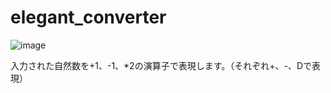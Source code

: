 # elegant_converter

![image](https://user-images.githubusercontent.com/2605401/220798103-9ca088a9-9c0f-4f37-b92c-2ca9dd7f007a.png)

入力された自然数を+1、-1、*2の演算子で表現します。（それぞれ+、-、Dで表現）
